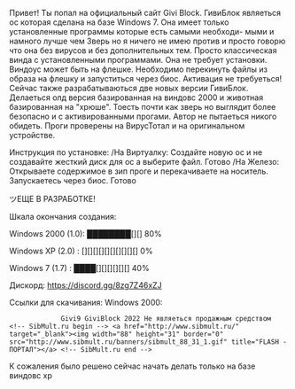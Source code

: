 Привет! Ты попал на официальный сайт Givi Block. ГивиБлок являеться ос которая сделана на
базе Windows 7. Она имеет только установленные программы которые есть самыми необходи-
мыми и намного лучше чем Зверь но я ничего не имею против и просто говорю что она без
вирусов и без дополнительных тем. Просто классическая винда с установленными программами.
Она не требует установки. Виндоус может быть на флешке. Необходимо перекинуть файлы из 
образа на флешку и запуститься через биос. Активация не требуеться!Сейчас также разрабатываються
 две новых версии ГивиБлок. Делаеться олд версия базированная на виндовс 2000 и животная
базированная на "хрюше". Тоесть почти как зверь но выглядит более безопасно и с активированными
 прогами. Автор не пытаеться никого обидеть. Проги проверены на ВирусТотал и на оригинальном устройстве. 

Инструкция по установке: 
/На Виртуалку: Создайте новую ос и не создавайте жесткий диск для ос а выберите файл. Готово
/На Железо: Открываете содержимое в зип проге и перекачиваете на носитель. Запускаетесь через биос. Готово

ツЕЩЕ В РАЗРАБОТКЕ!

Шкала окончания создания:

Windows 2000 (1.0): ████████[][] 80%

Windows XP (2.0)  : [][][][][][][][][][] 0%

Windows 7 (1.7)   : ████[][][][][][] 40%

Дискорд: https://discord.gg/8zg7Z46xZJ

Ссылки для скачивания: 
Windows 2000:

                 Givi9 GiviBlock 2022 Не являеться продажным средством       <!-- SibMult.ru begin --> <a href="http://www.sibmult.ru/" target="_blank"><img width="88" height="31" border="0" src="http://www.sibmult.ru/banners/sibmult_88_31_1.gif" title="FLASH - ПОРТАЛ"></a> <!-- SibMult.ru end -->
                 
                 
К сожаления было решено сейчас начать делать только на базе виндовс хр
